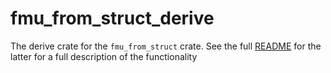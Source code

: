 # fmu_from_struct_derive

The derive crate for the `fmu_from_struct` crate. See the full [README](https://crates.io/crates/fmu_from_struct) for the latter for a full description of the functionality
